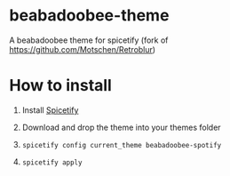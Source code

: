 # beabadoobee-theme
A beabadoobee theme for spicetify (fork of https://github.com/Motschen/Retroblur)

# How to install

1. Install [Spicetify](https://spicetify.app/docs/getting-started)

2. Download and drop the theme into your themes folder

3. `spicetify config current_theme beabadoobee-spotify`

4. `spicetify apply`
